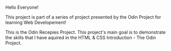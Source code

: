 Hello Everyone! 


This project is part of a series of project presented by the Odin Project for learning Web Developement! 


This is the Odin Recepies Project. 
This project's main goal is to demonstrate the skills that I have aquired in the HTML & CSS Introduction - The Odin Project.